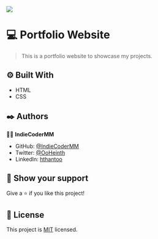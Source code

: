 ![](https://img.shields.io/badge/Microverse-blueviolet)

# :computer: Portfolio Website 

> This is a portfolio website to showcase my projects.

## :gear: Built With 

- HTML
- CSS

## :black_nib: Authors

:man_astronaut: **IndieCoderMM**

- GitHub: [@IndieCoderMM](https://github.com/IndieCoderMM)
- Twitter: [@OoHeinth](https://twitter.com/OoHeinth)
- LinkedIn: [hthantoo](https://www.linkedin.com/in/hthantoo)

## :star_struck: Show your support

Give a ⭐️ if you like this project!

## :scroll: License

This project is [MIT](./MIT.md) licensed.
